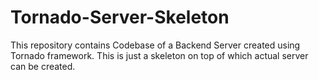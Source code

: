 # Tornado-Server-Skeleton
This repository contains Codebase of a Backend Server created using Tornado framework. This is just a skeleton on top of which actual server can be created.
